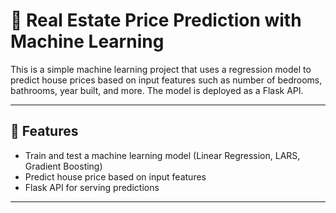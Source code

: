# 🏡 Real Estate Price Prediction with Machine Learning

This is a simple machine learning project that uses a regression model to predict house prices based on input features such as number of bedrooms, bathrooms, year built, and more. The model is deployed as a Flask API.

---

## 🚀 Features

- Train and test a machine learning model (Linear Regression, LARS, Gradient Boosting)
- Predict house price based on input features
- Flask API for serving predictions

---
